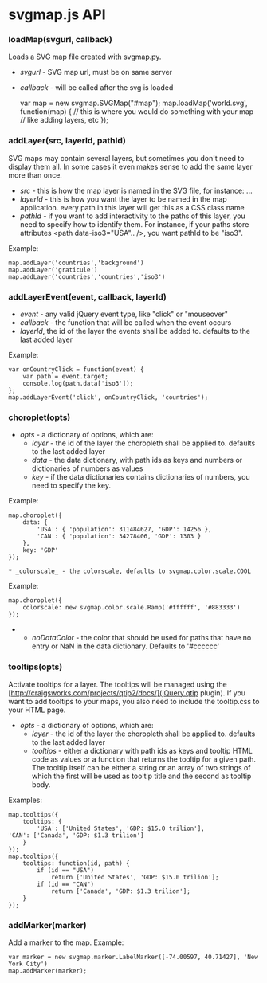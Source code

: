 # svgmap.js API


### loadMap(svgurl, callback)
Loads a SVG map file created with svgmap.py.

* _svgurl_ - SVG map url, must be on same server
* _callback_ - will be called after the svg is loaded

	var map = new svgmap.SVGMap("#map");
	map.loadMap('world.svg', function(map) {
		// this is where you would do something with your map
		// like adding layers, etc
	});


### addLayer(src, layerId, pathId) 
SVG maps may contain several layers, but sometimes you don't need to display them all. In some cases it even makes sense to add the same layer more than once. 

* _src_ - this is how the map layer is named in the SVG file, for instance: <g id="countries">...</g>
* _layerId_ - this is how you want the layer to be named in the map application. every path in this layer will get this as a CSS class name
* _pathId_ - if you want to add interactivity to the paths of this layer, you need to specify how to identify them. For instance, if your paths store attributes <path data-iso3="USA".. />, you want pathId to be "iso3".

Example:
	
	map.addLayer('countries','background')	
	map.addLayer('graticule')
	map.addLayer('countries','countries','iso3')

### addLayerEvent(event, callback, layerId)
* _event_ - any valid jQuery event type, like "click" or "mouseover"
* _callback_ - the function that will be called when the event occurs
* _layerId_, the id of the layer the events shall be added to. defaults to the last added layer

Example: 
		
	var onCountryClick = function(event) {
		var path = event.target;
		console.log(path.data['iso3']);		
	};
	map.addLayerEvent('click', onCountryClick, 'countries');

### choroplet(opts)
* _opts_ - a dictionary of options, which are:
	* _layer_ - the id of the layer the choropleth shall be applied to. defaults to the last added layer
	* _data_ - the data dictionary, with path ids as keys and numbers or dictionaries of numbers as values
	* _key_ - if the data dictionaries contains dictionaries of numbers, you need to specify the key. 

Example:

	map.choroplet({
		data: { 
			'USA': { 'population': 311484627, 'GDP': 14256 },
			'CAN': { 'population': 34278406, 'GDP': 1303 } 
		},
		key: 'GDP'
	});
 
	* _colorscale_ - the colorscale, defaults to svgmap.color.scale.COOL

Example:

	map.choroplet({
		colorscale: new svgmap.color.scale.Ramp('#ffffff', '#883333')
	});

* * _noDataColor_ - the color that should be used for paths that have no entry or NaN in the data dictionary. Defaults to '#cccccc'

### tooltips(opts)
Activate tooltips for a layer. The tooltips will be managed using the [http://craigsworks.com/projects/qtip2/docs/](jQuery.qtip plugin). If you want to add tooltips to your maps, you also need to include the tooltip.css to your HTML page.
* _opts_ - a dictionary of options, which are:
	* _layer_ - the id of the layer the choropleth shall be applied to. defaults to the last added layer
	* _tooltips_ - either a dictionary with path ids as keys and tooltip HTML code as values or a function that returns the tooltip for a given path. The tooltip itself can be either a string or an array of two strings of which the first will be used as tooltip title and the second as tooltip body.

Examples:

	map.tooltips({
		tooltips: { 
			'USA': ['United States', 'GDP: $15.0 trilion'],				'CAN': ['Canada', 'GDP: $1.3 trilion'] 
		}
	}); 
	map.tooltips({
		tooltips: function(id, path) { 
			if (id == "USA") 
				return ['United States', 'GDP: $15.0 trilion'];
			if (id == "CAN")
				return ['Canada', 'GDP: $1.3 trilion'];
		}
	});

### addMarker(marker)
Add a marker to the map. 
Example: 
		
	var marker = new svgmap.marker.LabelMarker([-74.00597, 40.71427], 'New York City')
	map.addMarker(marker);
